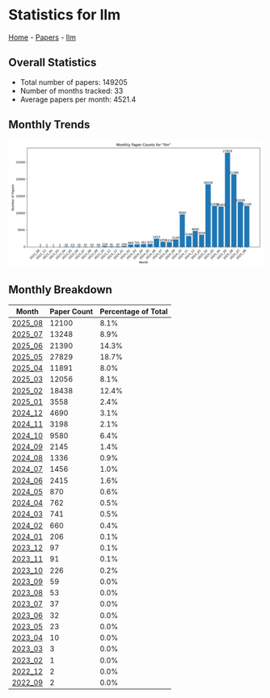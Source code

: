 # Statistics for llm

[Home](https://arxcompass.github.io) - [Papers](https://arxcompass.github.io/papers) - [llm](https://arxcompass.github.io/papers/llm)

## Overall Statistics

- Total number of papers: 149205
- Number of months tracked: 33
- Average papers per month: 4521.4

## Monthly Trends

![Monthly Paper Counts](monthly_stats.png)

## Monthly Breakdown

| Month | Paper Count | Percentage of Total |
| --- | --- | --- |
| [2025_08](./2025_08/papers_1.md) | 12100 | 8.1% |
| [2025_07](./2025_07/papers_1.md) | 13248 | 8.9% |
| [2025_06](./2025_06/papers_1.md) | 21390 | 14.3% |
| [2025_05](./2025_05/papers_1.md) | 27829 | 18.7% |
| [2025_04](./2025_04/papers_1.md) | 11891 | 8.0% |
| [2025_03](./2025_03/papers_1.md) | 12056 | 8.1% |
| [2025_02](./2025_02/papers_1.md) | 18438 | 12.4% |
| [2025_01](./2025_01/papers_1.md) | 3558 | 2.4% |
| [2024_12](./2024_12/papers_1.md) | 4690 | 3.1% |
| [2024_11](./2024_11/papers_1.md) | 3198 | 2.1% |
| [2024_10](./2024_10/papers_1.md) | 9580 | 6.4% |
| [2024_09](./2024_09/papers_1.md) | 2145 | 1.4% |
| [2024_08](./2024_08/papers_1.md) | 1336 | 0.9% |
| [2024_07](./2024_07/papers_1.md) | 1456 | 1.0% |
| [2024_06](./2024_06/papers_1.md) | 2415 | 1.6% |
| [2024_05](./2024_05/papers_1.md) | 870 | 0.6% |
| [2024_04](./2024_04/papers_1.md) | 762 | 0.5% |
| [2024_03](./2024_03/papers_1.md) | 741 | 0.5% |
| [2024_02](./2024_02/papers_1.md) | 660 | 0.4% |
| [2024_01](./2024_01/papers_1.md) | 206 | 0.1% |
| [2023_12](./2023_12/papers_1.md) | 97 | 0.1% |
| [2023_11](./2023_11/papers_1.md) | 91 | 0.1% |
| [2023_10](./2023_10/papers_1.md) | 226 | 0.2% |
| [2023_09](./2023_09/papers_1.md) | 59 | 0.0% |
| [2023_08](./2023_08/papers_1.md) | 53 | 0.0% |
| [2023_07](./2023_07/papers_1.md) | 37 | 0.0% |
| [2023_06](./2023_06/papers_1.md) | 32 | 0.0% |
| [2023_05](./2023_05/papers_1.md) | 23 | 0.0% |
| [2023_04](./2023_04/papers_1.md) | 10 | 0.0% |
| [2023_03](./2023_03/papers_1.md) | 3 | 0.0% |
| [2023_02](./2023_02/papers_1.md) | 1 | 0.0% |
| [2022_12](./2022_12/papers_1.md) | 2 | 0.0% |
| [2022_09](./2022_09/papers_1.md) | 2 | 0.0% |
